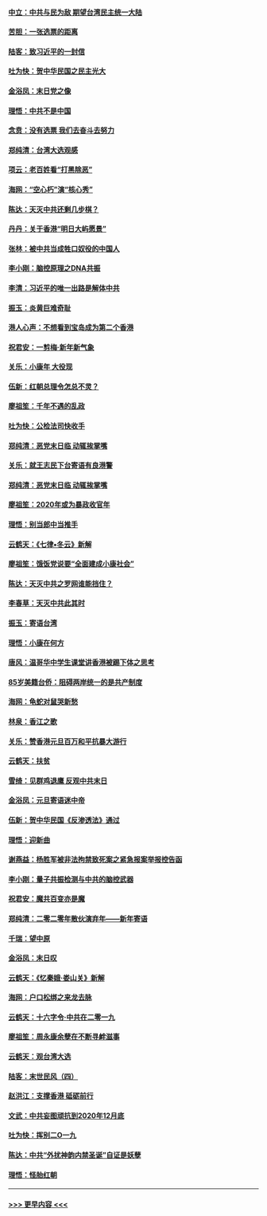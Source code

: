 #### [中立：中共与民为敌 期望台湾民主统一大陆](../pages/nsc993/n11790392.md?t=01140533) 
#### [苦胆：一张选票的距离](../pages/nsc993/n11788914.md?t=01140533) 
#### [陆客：致习近平的一封信](../pages/nsc993/n11788867.md?t=01140533) 
#### [吐为快：贺中华民国之民主光大](../pages/nsc993/n11788618.md?t=01140533) 
#### [金浴凤：末日党之像](../pages/nsc993/n11787475.md?t=01140533) 
#### [理悟：中共不是中国](../pages/nsc993/n11787463.md?t=01140533) 
#### [念贲：没有选票  我们去奋斗去努力](../pages/nsc993/n11787398.md?t=01140533) 
#### [郑纯清：台湾大选观感](../pages/nsc993/n11786210.md?t=01140533) 
#### [项云：老百姓看“打黑除恶”](../pages/nsc993/n11785398.md?t=01140533) 
#### [海网：“空心朽”演“核心秀”](../pages/nsc993/n11783874.md?t=01140533) 
#### [陈达：天灭中共还剩几步棋？](../pages/nsc993/n11783719.md?t=01140533) 
#### [丹丹：关于香港“明日大屿愿景”](../pages/nsc993/n11783273.md?t=01140533) 
#### [张林：被中共当成牲口奴役的中国人](../pages/nsc993/n11782397.md?t=01140533) 
#### [李小刚：脑控原理之DNA共振](../pages/nsc993/n11780962.md?t=01140533) 
#### [李清：习近平的唯一出路是解体中共](../pages/nsc993/n11780866.md?t=01140533) 
#### [振玉：炎黄巨难奇耻](../pages/nsc993/n11779632.md?t=01140533) 
#### [港人心声：不想看到宝岛成为第二个香港](../pages/nsc993/n11778817.md?t=01140533) 
#### [祝君安：一剪梅‧新年新气象](../pages/nsc993/n11776340.md?t=01140533) 
#### [关乐：小康年 大役现](../pages/nsc993/n11774213.md?t=01140533) 
#### [伍新：红朝总理令怎总不灵？](../pages/nsc993/n11770813.md?t=01140533) 
#### [廖祖笙：千年不遇的乱政](../pages/nsc993/n11770373.md?t=01140533) 
#### [吐为快：公检法司快收手](../pages/nsc993/n11770359.md?t=01140533) 
#### [郑纯清：恶党末日临 动辄挨掌嘴](../pages/nsc993/n11769912.md?t=01140533) 
#### [关乐：就王志民下台寄语有良港警](../pages/nsc993/n11769903.md?t=01140533) 
#### [郑纯清：恶党末日临 动辄挨掌嘴](../pages/nsc993/n11769356.md?t=01140533) 
#### [廖祖笙：2020年或为暴政收官年](../pages/nsc993/n11768216.md?t=01140533) 
#### [理悟：别当郎中当推手](../pages/nsc993/n11768243.md?t=01140533) 
#### [云鹤天：《七律▪冬云》新解](../pages/nsc993/n11768204.md?t=01140533) 
#### [廖祖笙：饿饭党说要“全面建成小康社会”](../pages/nsc993/n11767482.md?t=01140533) 
#### [陈达：天灭中共之罗网谁能挡住？](../pages/nsc993/n11767465.md?t=01140533) 
#### [李春草：天灭中共此其时](../pages/nsc993/n11767452.md?t=01140533) 
#### [振玉：寄语台湾](../pages/nsc993/n11767432.md?t=01140533) 
#### [理悟：小康在何方](../pages/nsc993/n11767394.md?t=01140533) 
#### [唐风：温哥华中学生课堂讲香港被踢下体之思考](../pages/nsc993/n11766848.md?t=01140533) 
#### [85岁美籍台侨：阻碍两岸统一的是共产制度](../pages/nsc993/n11765043.md?t=01140533) 
#### [海网：龟蛇对鼠哭新愁](../pages/nsc993/n11764895.md?t=01140533) 
#### [林泉：香江之歌](../pages/nsc993/n11764415.md?t=01140533) 
#### [关乐：赞香港元旦百万和平抗暴大游行](../pages/nsc993/n11764382.md?t=01140533) 
#### [云鹤天：扶贫](../pages/nsc993/n11764245.md?t=01140533) 
#### [雪绮：见群鸡退鹰  反观中共末日](../pages/nsc993/n11762112.md?t=01140533) 
#### [金浴凤：元旦寄语迷中帝](../pages/nsc993/n11761788.md?t=01140533) 
#### [伍新：贺中华民国《反渗透法》通过](../pages/nsc993/n11761994.md?t=01140533) 
#### [理悟：迎新曲](../pages/nsc993/n11761152.md?t=01140533) 
#### [谢燕益：杨胜军被非法拘禁致死案之紧急报案举报控告函](../pages/nsc993/n11756134.md?t=01140533) 
#### [李小刚：量子共振检测与中共的脑控武器](../pages/nsc993/n11754518.md?t=01140533) 
#### [祝君安：魔共百变亦是魔](../pages/nsc993/n11754469.md?t=01140533) 
#### [郑纯清：二零二零年散伙演弃年——新年寄语](../pages/nsc993/n11754195.md?t=01140533) 
#### [千瑞：望中原](../pages/nsc993/n11754159.md?t=01140533) 
#### [金浴凤：末日叹](../pages/nsc993/n11752359.md?t=01140533) 
#### [云鹤天：《忆秦娥‧娄山关》新解](../pages/nsc993/n11752348.md?t=01140533) 
#### [海网：户口松绑之来龙去脉](../pages/nsc993/n11752328.md?t=01140533) 
#### [云鹤天：十六字令‧中共在二零一九](../pages/nsc993/n11752305.md?t=01140533) 
#### [廖祖笙：周永康余孽在不断寻衅滋事](../pages/nsc993/n11751013.md?t=01140533) 
#### [云鹤天：观台湾大选](../pages/nsc993/n11751007.md?t=01140533) 
#### [陆客：末世民风（四）](../pages/nsc993/n11749203.md?t=01140533) 
#### [赵洪江：支撑香港 砥砺前行](../pages/nsc993/n11748482.md?t=01140533) 
#### [文武：中共妄图顽抗到2020年12月底](../pages/nsc993/n11748446.md?t=01140533) 
#### [吐为快：挥别二O一九](../pages/nsc993/n11748411.md?t=01140533) 
#### [陈达：中共“外扰神韵内禁圣诞”自证是妖孽](../pages/nsc993/n11748226.md?t=01140533) 
#### [理悟：怪胎红朝](../pages/nsc993/n11748206.md?t=01140533) 

----
#### [ >>> 更早内容 <<< ](../indexes/nsc993-earlier.md)
